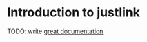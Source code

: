 # Introduction to justlink

TODO: write [great documentation](http://jacobian.org/writing/what-to-write/)
